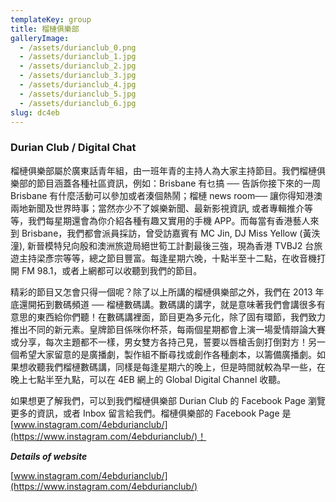 ```yaml
---
templateKey: group
title: 榴槤俱樂部
galleryImage:
  - /assets/durianclub_0.png
  - /assets/durianclub_1.jpg
  - /assets/durianclub_2.jpg
  - /assets/durianclub_3.jpg
  - /assets/durianclub_4.jpg
  - /assets/durianclub_5.jpg
  - /assets/durianclub_6.jpg
slug: dc4eb
---
```


### Durian Club / Digital Chat

榴槤俱樂部屬於廣東話青年組，由一班年青的主持人為大家主持節目。我們榴槤俱樂部的節目涵蓋各種社區資訊，例如：Brisbane 有乜搞 ── 告訴你接下來的一周 Brisbane 有什麼活動可以參加或者湊個熱鬧；榴槤 news room── 讓你得知港澳兩地新聞及世界時事；當然亦少不了娛樂新聞、最新影視資訊, 或者專輯推介等等，我們每星期還會為你介紹各種有趣又實用的手機 APP。而每當有香港藝人來到 Brisbane，我們都會派員採訪，曾受訪嘉賓有 MC Jin, DJ Miss Yellow (黃泆潼), 新晉模特兒向殷和澳洲旅遊局絕世筍工計劃最後三強，現為香港 TVBJ2 台旅遊主持梁彥宗等等，總之節目豐富。每逢星期六晚，十點半至十二點，在收音機打開 FM 98.1，或者上網都可以收聽到我們的節目。

精彩的節目又怎會只得一個呢？除了以上所講的榴槤俱樂部之外，我們在 2013 年底還開拓到數碼頻道 ── 榴槤數碼講。數碼講的講字，就是意味著我們會講很多有意思的東西給你們聽！在數碼講裡面，節目更為多元化，除了固有環節，我們致力推出不同的新元素。皇牌節目係咪你杯茶，每兩個星期都會上演一場愛情辯論大賽或分享，每次主題都不一樣，男女雙方各持己見，誓要以唇槍舌劍打倒對方！另一個希望大家留意的是廣播劇，製作組不斷尋找或創作各種劇本，以籌備廣播劇。如果想收聽我們榴槤數碼講，同樣是每逢星期六的晚上，但是時間就較為早一些，在晚上七點半至九點，可以在 4EB 網上的 Global Digital Channel 收聽。

如果想更了解我們，可以到我們榴槤俱樂部 Durian Club 的 Facebook Page 瀏覽更多的資訊，或者 Inbox 留言給我們。榴槤俱樂部的 Facebook Page 是[www.instagram.com/4ebdurianclub/](https://www.instagram.com/4ebdurianclub/)！

**_Details of website_**

[www.instagram.com/4ebdurianclub/](https://www.instagram.com/4ebdurianclub/)
